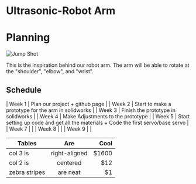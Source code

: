 # Ultrasonic-Robot Arm
# Planning
![Jump Shot](https://media0.giphy.com/media/mFPwfzj1iR8dy/giphy.gif "Inspiration behind robot arm") 

This is the inspiration behind our robot arm. The arm will be able to rotate at the "shoulder",                                      "elbow", and "wrist".
## Schedule
| Week 1 | Plan our project + github page                                                    |
| Week 2 | Start to make a prototype for the arm in solidworks                               |
| Week 3 | Finish the prototype in solidworks                                                |
| Week 4 | Make Adjustments to the prototype                                                 |
| Week 5 | Start setting up code and get all the materials + Code the first servo/base servo |
| Week 7 |                                                                                   |
| Week 8 |                                                                                   |
| Week 9 |                                                                                   |


| Tables        | Are           | Cool  |
| ------------- |:-------------:| -----:|
| col 3 is      | right-aligned | $1600 |
| col 2 is      | centered      |   $12 |
| zebra stripes | are neat      |    $1 |
